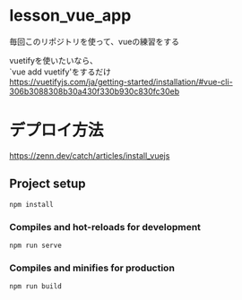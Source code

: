 # lesson_vue_app

毎回このリポジトリを使って、vueの練習をする

vuetifyを使いたいなら、  
`vue add vuetify'をするだけ  
https://vuetifyjs.com/ja/getting-started/installation/#vue-cli-306b3088308b30a430f330b930c830fc30eb

# デプロイ方法

https://zenn.dev/catch/articles/install_vuejs

## Project setup
```
npm install
```

### Compiles and hot-reloads for development
```
npm run serve
```

### Compiles and minifies for production
```
npm run build
```
